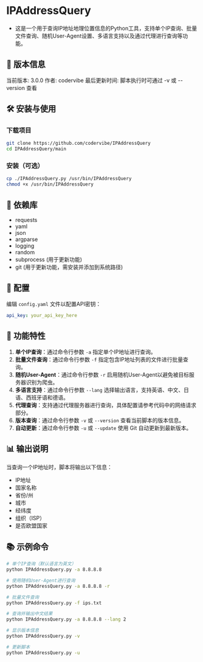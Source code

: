 # IPAddressQuery
- 这是一个用于查询IP地址地理位置信息的Python工具，支持单个IP查询、批量文件查询、随机User-Agent设置、多语言支持以及通过代理进行查询等功能。

## 📌 版本信息
当前版本: 3.0.0
作者: codervibe
最后更新时间: 脚本执行时可通过 -v 或 --version 查看

## 🛠️ 安装与使用
### 下载项目
~~~bash
git clone https://github.com/codervibe/IPAddressQuery
cd IPAddressQuery/main
~~~

### 安装（可选）
~~~bash
cp ./IPAddressQuery.py /usr/bin/IPAddressQuery
chmod +x /usr/bin/IPAddressQuery
~~~

## 🔧 依赖库
- requests
- yaml
- json
- argparse
- logging
- random
- subprocess (用于更新功能)
- git (用于更新功能，需安装并添加到系统路径)

## 📝 配置
编辑 `config.yaml` 文件以配置API密钥：
```yaml
api_key: your_api_key_here
```

## 🧪 功能特性
1. **单个IP查询**：通过命令行参数 `-a` 指定单个IP地址进行查询。
2. **批量文件查询**：通过命令行参数 `-f` 指定包含IP地址列表的文件进行批量查询。
3. **随机User-Agent**：通过命令行参数 `-r` 启用随机User-Agent以避免被目标服务器识别为爬虫。
4. **多语言支持**：通过命令行参数 `--lang` 选择输出语言，支持英语、中文、日语、西班牙语和德语。
5. **代理查询**：支持通过代理服务器进行查询，具体配置请参考代码中的网络请求部分。
6. **版本查询**：通过命令行参数 `-v` 或 `--version` 查看当前脚本的版本信息。
7. **自动更新**：通过命令行参数 `-u` 或 `--update` 使用 Git 自动更新到最新版本。

## 📊 输出说明
当查询一个IP地址时，脚本将输出以下信息：
- IP地址
- 国家名称
- 省份/州
- 城市
- 经纬度
- 组织（ISP）
- 是否欧盟国家

## 📚 示例命令
```bash
# 单个IP查询（默认语言为英文）
python IPAddressQuery.py -a 8.8.8.8

# 使用随机User-Agent进行查询
python IPAddressQuery.py -a 8.8.8.8 -r

# 批量文件查询
python IPAddressQuery.py -f ips.txt

# 查询并输出中文结果
python IPAddressQuery.py -a 8.8.8.8 --lang 2

# 显示版本信息
python IPAddressQuery.py -v

# 更新脚本
python IPAddressQuery.py -u
```